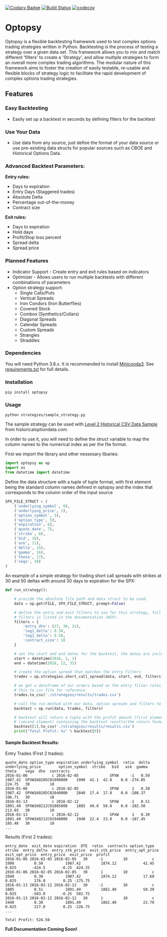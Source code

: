 [![Codacy Badge](https://api.codacy.com/project/badge/Grade/2de8f5b3fa2742de93fb60b3a1ae5683)](https://app.codacy.com/app/michaelchu/optopsy?utm_source=github.com&utm_medium=referral&utm_content=michaelchu/optopsy&utm_campaign=badger)
[![Build Status](https://travis-ci.org/michaelchu/optopsy.svg?branch=master)](https://travis-ci.org/michaelchu/optopsy)
[![codecov](https://codecov.io/gh/michaelchu/optopsy/branch/master/graph/badge.svg)](https://codecov.io/gh/michaelchu/optopsy)

# Optopsy

Optopsy is a flexible backtesting framework used to test complex options trading strategies written in Python.
Backtesting is the process of testing a strategy over a given data set. This framework allows you to mix and match
different 'filters' to create a 'Strategy', and allow multiple strategies to form an overall more complex trading algorithms.
The modular nature of this framework aims to foster the creation of easily testable, re-usable and flexible blocks of strategy logic to facilitate
the rapid development of complex options trading strategies.

## Features

### Easy Backtesting
* Easily set up a backtest in seconds by defining filters for the backtest

### Use Your Data
* Use data from any source, just define the format of your data source or use pre-existing data structs for popular sources such as CBOE and Historical Options Data.

### Advanced Backtest Parameters:

**Entry rules:**
* Days to expiration
* Entry Days (Staggered trades)
* Absolute Delta
* Percentage out-of-the-money
* Contract size

**Exit rules:**
* Days to expiration
* Hold days
* Profit/Stop loss percent
* Spread delta
* Spread price

### Planned Features
* Indicator Support - Create entry and exit rules based on indicators
* Optimizer - Allows users to run multiple backtests with different combinations of parameters
* Option strategy support:
    * Single Calls/Puts
    * Vertical Spreads
    * Iron Condors (Iron Butterflies)
    * Covered Stock
    * Combos (Synthetics/Collars)
    * Diagonal Spreads
    * Calendar Spreads
    * Custom Spreads
    * Strangles
    * Straddles

### Dependencies
You will need Python 3.6.x. It is recommended to install [Miniconda3](https://conda.io/miniconda.html). See [requirements.txt](https://github.com/michaelchu/optopsy/blob/master/requirements.txt) for full details.

### Installation
```
pip install optopsy
```

### Usage
```
python strategies/sample_strategy.py
```
The sample strategy can be used with [Level 2 Historical CSV Data Sample](http://www.deltaneutral.com/files/Sample_SPX_20151001_to_20151030.csv) from historicaloptiondata.com.

In order to use it, you will need to define the struct variable to map the column names to the numerical index as per the file format.

First we import the library and other nessesary libaries:
```python
import optopsy as op
import os
from datetime import datetime
```

Define the data structure with a tuple of tuple format, with first element being the standard column names defined in optopsy and the index that corresponds to the column order of the input source
```python
SPX_FILE_STRUCT = (
    ('underlying_symbol', 0),
    ('underlying_price', 1),
    ('option_symbol', 3),
    ('option_type', 5),
    ('expiration', 6),
    ('quote_date', 7),
    ('strike', 8),
    ('bid', 10),
    ('ask', 11),
    ('delta', 15),
    ('gamma', 16),
    ('theta', 17),
    ('vega', 18)
)
```

An example of a simple strategy for trading short call spreads with strikes at 30 and 50 deltas with around 30 days to expiration for the SPX:
```python
def run_strategy():

    # provide the absolute file path and data struct to be used.
    data = op.get(FILE, SPX_FILE_STRUCT, prompt=False)

    # define the entry and exit filters to use for this strategy, full list of
    # filters is listed in the documentation (WIP).
    filters = {
        'entry_dte': (27, 30, 31),
        'leg1_delta': 0.30,
        'leg2_delta': 0.50,
        'contract_size': 10
    }

    # set the start and end dates for the backtest, the dates are inclusive
    start = datetime(2016, 1, 1)
    end = datetime(2016, 12, 31)

    # create the option spread that matches the entry filters
    trades = op.strategies.short_call_spread(data, start, end, filters)

    # we get a dataframe of our orders based on the entry filter rules, let's export
    # this to csv file for reference
    trades.to_csv('./strategies/results/trades.csv')

    # call the run method with our data, option spreads and filters to run the backtest
    backtest = op.run(data, trades, filters)

    # backtest will return a tuple with the profit amount (first element) and a dataframe
    # (second element) containing the backtest results(the return format may be subject to change)
    backtest[1].to_csv('./strategies/results/results.csv')
    print("Total Profit: %s" % backtest[0])
```

#### Sample Backtest Results:


Entry Trades (First 2 trades):

```
quote_date option_type expiration underlying_symbol  ratio  delta  underlying_price        option_symbol  strike   bid   ask  gamma   theta    vega  dte  contracts
2016-01-06           c 2016-02-05              SPXW     -1   0.50           1987.42  SPXW160205C01990000    1990  42.1  42.8    0.0 -274.85  224.75   30         10
2016-01-06           c 2016-02-05              SPXW      1   0.30           1987.42  SPXW160205C02040000    2040  17.4  17.8    0.0 -208.37  196.71   30         10
2016-01-13           c 2016-02-12              SPXW     -1   0.51           1891.49  SPXW160212C01885000    1885  49.8  50.8    0.0 -202.50  213.03   30         10
2016-01-13           c 2016-02-12              SPXW      1   0.30           1891.49  SPXW160212C01940000    1940  22.4  23.0    0.0 -187.45  185.48   30         10
...
```

Results (First 2 trades):
```
entry_date  exit_date expiration  DTE  ratio  contracts option_type  strike  entry_delta  entry_stk_price  exit_stk_price  entry_opt_price  exit_opt_price  entry_price  exit_price  profit
2016-01-06 2016-02-05 2016-02-05   30     -1         10           c    1990         0.50          1987.42         1874.12            42.45           0.025       -424.5       -0.25  424.25
2016-01-06 2016-02-05 2016-02-05   30      1         10           c    2040         0.30          1987.42         1874.12            17.60           0.025        176.0        0.25 -175.75
2016-01-13 2016-02-12 2016-02-12   30     -1         10           c    1885         0.51          1891.49         1862.40            50.30           0.025       -503.0       -0.25  502.75
2016-01-13 2016-02-12 2016-02-12   30      1         10           c    1940         0.30          1891.49         1862.40            22.70           0.025        227.0        0.25 -226.75
...

Total Profit: 524.50
```

**Full Documentation Coming Soon!**